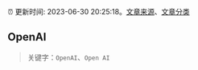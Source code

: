 :alarm_clock: 更新时间: 2023-06-30 20:25:18。[文章来源](/README.md)、[文章分类](/TAGS.md)

## OpenAI


> 关键字：`OpenAI`、`Open AI`



